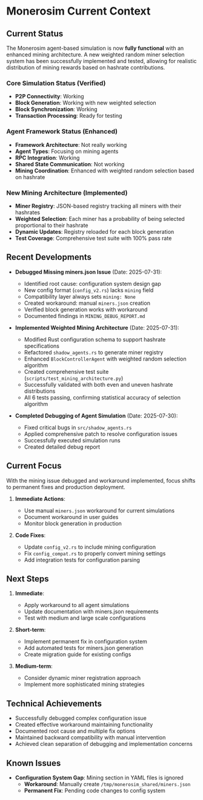 # Monerosim Current Context

## Current Status

The Monerosim agent-based simulation is now **fully functional** with an enhanced mining architecture. A new weighted random miner selection system has been successfully implemented and tested, allowing for realistic distribution of mining rewards based on hashrate contributions.

### Core Simulation Status (Verified)
- **P2P Connectivity**: Working
- **Block Generation**: Working with new weighted selection
- **Block Synchronization**: Working
- **Transaction Processing**: Ready for testing

### Agent Framework Status (Enhanced)
- **Framework Architecture**: Not really working
- **Agent Types**: Focusing on mining agents
- **RPC Integration**: Working
- **Shared State Communication**: Not working
- **Mining Coordination**: Enhanced with weighted random selection based on hashrate

### New Mining Architecture (Implemented)
- **Miner Registry**: JSON-based registry tracking all miners with their hashrates
- **Weighted Selection**: Each miner has a probability of being selected proportional to their hashrate
- **Dynamic Updates**: Registry reloaded for each block generation
- **Test Coverage**: Comprehensive test suite with 100% pass rate

## Recent Developments

- **Debugged Missing miners.json Issue** (Date: 2025-07-31):
  - Identified root cause: configuration system design gap
  - New config format (`config_v2.rs`) lacks `mining` field
  - Compatibility layer always sets `mining: None`
  - Created workaround: manual `miners.json` creation
  - Verified block generation works with workaround
  - Documented findings in `MINING_DEBUG_REPORT.md`

- **Implemented Weighted Mining Architecture** (Date: 2025-07-31):
  - Modified Rust configuration schema to support hashrate specifications
  - Refactored `shadow_agents.rs` to generate miner registry
  - Enhanced `BlockControllerAgent` with weighted random selection algorithm
  - Created comprehensive test suite (`scripts/test_mining_architecture.py`)
  - Successfully validated with both even and uneven hashrate distributions
  - All 6 tests passing, confirming statistical accuracy of selection algorithm

- **Completed Debugging of Agent Simulation** (Date: 2025-07-30):
  - Fixed critical bugs in `src/shadow_agents.rs`
  - Applied comprehensive patch to resolve configuration issues
  - Successfully executed simulation runs
  - Created detailed debug report

## Current Focus

With the mining issue debugged and workaround implemented, focus shifts to permanent fixes and production deployment.

1. **Immediate Actions**:
   - Use manual `miners.json` workaround for current simulations
   - Document workaround in user guides
   - Monitor block generation in production

2. **Code Fixes**:
   - Update `config_v2.rs` to include mining configuration
   - Fix `config_compat.rs` to properly convert mining settings
   - Add integration tests for configuration parsing

## Next Steps

1. **Immediate**:
   - Apply workaround to all agent simulations
   - Update documentation with miners.json requirements
   - Test with medium and large scale configurations

2. **Short-term**:
   - Implement permanent fix in configuration system
   - Add automated tests for miners.json generation
   - Create migration guide for existing configs

3. **Medium-term**:
   - Consider dynamic miner registration approach
   - Implement more sophisticated mining strategies

## Technical Achievements

- Successfully debugged complex configuration issue
- Created effective workaround maintaining functionality
- Documented root cause and multiple fix options
- Maintained backward compatibility with manual intervention
- Achieved clean separation of debugging and implementation concerns

## Known Issues

- **Configuration System Gap**: Mining section in YAML files is ignored
  - **Workaround**: Manually create `/tmp/monerosim_shared/miners.json`
  - **Permanent Fix**: Pending code changes to config system
